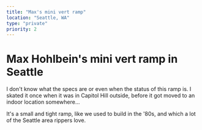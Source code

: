 ```yaml
---
title: "Max's mini vert ramp"
location: "Seattle, WA"
type: "private"
priority: 2
---
```


# Max Hohlbein's mini vert ramp in Seattle

I don't know what the specs are or even when the
status of this ramp is. I skated it once when
it was in Capitol Hill outside, before it got moved
to an indoor location somewhere...

It's a small and tight ramp, like we used to build in the '80s,
and which a lot of the Seattle area rippers love.
